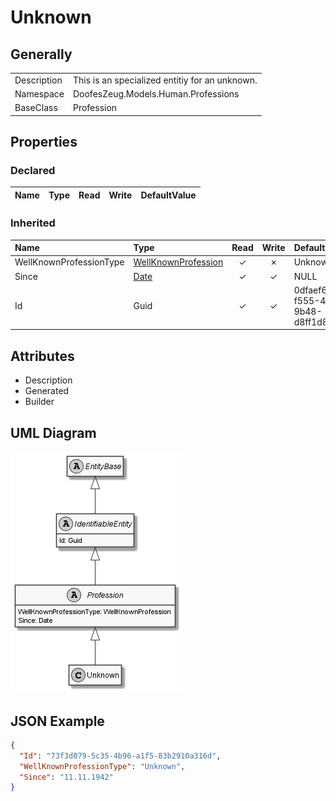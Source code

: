 ﻿# Unknown

## Generally

|||
|:-|:-|
|Description|This is an specialized entitiy for an unknown.|
|Namespace|DoofesZeug.Models.Human.Professions|
|BaseClass|Profession|

## Properties

### Declared

|Name|Type|Read|Write|DefaultValue|
|:---|:---|:--:|:---:|:-----------|

### Inherited

|Name|Type|Read|Write|DefaultValue|
|:---|:---|:--:|:---:|:-----------|
|WellKnownProfessionType|[WellKnownProfession](../../Enumerations/DoofesZeug.Models.Human.Professions/WellKnownProfession.md)|&#x2713;|&#x2717;|Unknown|
|Since|[Date](../../Models/DoofesZeug.Models.DateAndTime/Date.md)|&#x2713;|&#x2713;|NULL|
|Id|Guid|&#x2713;|&#x2713;|0dfaef63-f555-4922-9b48-d8ff1d8936f8|

## Attributes

- Description
- Generated
- Builder

## UML Diagram

![Unknown.png](./Unknown.png "Unknown")

## JSON Example

```json
{
  "Id": "73f3d079-5c35-4b96-a1f5-83b2910a316d",
  "WellKnownProfessionType": "Unknown",
  "Since": "11.11.1942"
}
```

